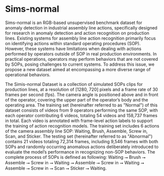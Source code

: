 # Sims-normal
Sims-normal is an RGB-based unsupervised benchmark dataset for anomaly detection in industrial assembly line actions, specifically designed for research in anomaly detection and action recognition on production lines.
Existing systems for assembly line action recognition primarily focus on identifying actions within standard operating procedures (SOP). However, these systems have limitations when dealing with actions performed by operators outside of SOP in real production environments. In practical operations, operators may perform behaviors that are not covered by SOPs, posing challenges to current systems. To address this issue, we propose a new dataset aimed at encompassing a more diverse range of operational behaviors.

The Simis-normal Dataset is a collection of simulated SOPs clips for production lines, at a resolution of [1280, 720] pixels and a frame rate of 30 frames per second (fps). The camera angle is positioned above and in front of the operator, covering the upper part of the operator’s body and the operating area. The training set (hereinafter referred to as "Normal") of this dataset consists of videos from 9 operators performing the same SOP, with each operator contributing 6 videos, totaling 54 videos and 158,737 frames in total. Each video is annotated with frame-level action labels to support the training of action recognition models. The training set includes 6 actions of the camera assembly line SOP: Waiting, Brush, Assemble, Screw in, Scan, and Sticker. The testing set (hereinafter referred to as "Abnormal") contains 21 videos totaling 72,314 frames, including 9,546 frames with both SOPs and randomly occurring anomalous actions deliberately introduced to evaluate the model’s performance in recognizing non-SOP behaviors. The complete process of SOPs is defined as following: Waiting ⭢ Brush ⭢ Assemble ⭢ Screw in ⭢ Waiting ⭢ Assemble ⭢ Screw in ⭢ Waiting ⭢ Assemble ⭢ Screw in ⭢ Scan ⭢ Sticker ⭢ Waiting.




